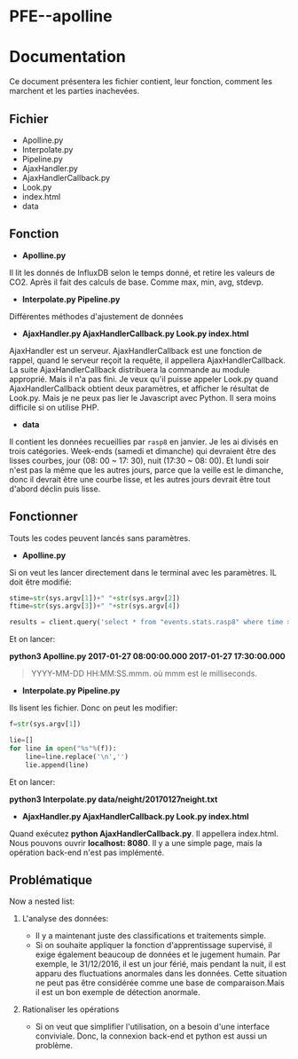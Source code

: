 # PFE--apolline

Documentation
============

Ce document présentera les fichier contient, leur fonction, comment les marchent et les parties inachevées.

Fichier
------------
  * Apolline.py
  * Interpolate.py
  * Pipeline.py
  * AjaxHandler.py
  * AjaxHandlerCallback.py
  * Look.py
  * index.html
  * data

Fonction
------------

  * **Apolline.py**
   
  Il lit les donnés de InfluxDB selon le temps donné, et retire les valeurs de CO2. Après il fait des calculs de base. Comme max, min, avg, stdevp.

  * **Interpolate.py Pipeline.py**
  
  Différentes méthodes d'ajustement de données
  
  * **AjaxHandler.py AjaxHandlerCallback.py Look.py index.html**
  
  AjaxHandler est un serveur. AjaxHandlerCallback est une fonction de rappel, quand le serveur reçoit la requête, il appellera AjaxHandlerCallback. La suite AjaxHandlerCallback distribuera la commande au module approprié. Mais il n'a pas fini. Je veux qu'il puisse appeler Look.py quand AjaxHandlerCallback obtient deux paramètres, et afficher le résultat de Look.py. Mais je ne peux pas lier le Javascript avec Python. Il sera moins difficile si on utilise PHP.
  * **data**
  
  Il contient les données recueillies par `rasp8` en janvier. Je les ai divisés en trois catégories. Week-ends (samedi et dimanche) qui devraient être des lisses courbes, jour (08: 00 ~ 17: 30), nuit (17:30 ~ 08: 00). Et lundi soir n'est pas la même que les autres jours, parce que la veille est le dimanche, donc il devrait être une courbe lisse, et les autres jours devrait être tout d'abord déclin puis lisse.
  
  

Fonctionner
------------

Touts les codes peuvent lancés sans paramètres.

  * **Apolline.py**
  
  
Si on veut les lancer directement dans le terminal avec les paramètres. IL doit être modifié: 

~~~python
stime=str(sys.argv[1])+" "+str(sys.argv[2])
ftime=str(sys.argv[3])+" "+str(sys.argv[4])

results = client.query('select * from "events.stats.rasp8" where time >\'%s\' and time <\'%s\';'%(stime,ftime))
~~~
Et on lancer: 

**python3 Apolline.py 2017-01-27 08:00:00.000 2017-01-27 17:30:00.000**
>YYYY-MM-DD HH:MM:SS.mmm. où mmm est le milliseconds.

  * **Interpolate.py Pipeline.py**
  
  Ils lisent les fichier. Donc on peut les modifier:
  
~~~python
f=str(sys.argv[1])

lie=[]
for line in open("%s"%(f)):
    line=line.replace('\n','')
    lie.append(line)
~~~

Et on lancer: 

**python3 Interpolate.py data/neight/20170127neight.txt**

  * **AjaxHandler.py AjaxHandlerCallback.py Look.py index.html**
  
 Quand exécutez **python AjaxHandlerCallback.py**. Il appellera index.html. Nous pouvons ouvrir **localhost: 8080**. Il y a une simple page, mais la opération back-end n'est pas implémenté.
 
 

Problématique
------------

Now a nested list:

 1. L'analyse des données:

      * Il y a maintenant juste des classifications et traitements simple.
      * Si on souhaite appliquer la fonction d'apprentissage supervisé, il exige également beaucoup de données et le jugement humain. Par exemple, le 31/12/2016, il est un jour férié, mais pendant la nuit, il est apparu des fluctuations anormales dans les données. Cette situation ne peut pas être considérée comme une base de comparaison.Mais il est un bon exemple de détection anormale.

 2. Rationaliser les opérations

      * Si on veut que simplifier l'utilisation, on a besoin d'une interface conviviale. Donc, la connexion back-end et python est aussi un problème.
